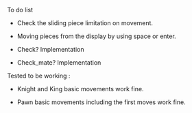 To do list


- Check the sliding piece limitation on movement.

- Moving pieces from the display by using space or enter.

-  Check? Implementation

- Check_mate? Implementation


Tested to be working :

- Knight and King basic movements work fine.

- Pawn basic movements including the first moves work fine.
